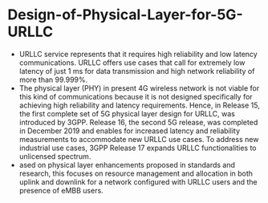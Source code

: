 # Design-of-Physical-Layer-for-5G-URLLC
- URLLC service represents that it requires high reliability and low latency communications. URLLC offers use cases that call for extremely low latency of just 1 ms for data transmission and high network reliability of more than 99.999\%.  
- The physical layer (PHY) in present 4G wireless network is not viable for this kind of communications because it is not designed specifically for achieving high reliability and latency requirements. Hence, in Release 15, the first complete set of 5G physical layer design for URLLC, was introduced by 3GPP. Release 16, the second 5G release, was completed in December 2019 and enables for increased latency and reliability measurements to accommodate new URLLC use cases. To address new industrial use cases, 3GPP Release 17 expands URLLC functionalities to unlicensed spectrum. 
- ased on physical layer enhancements proposed in standards and research, this focuses on resource management and allocation in both uplink and downlink for a network configured with URLLC users and the presence of eMBB users.


